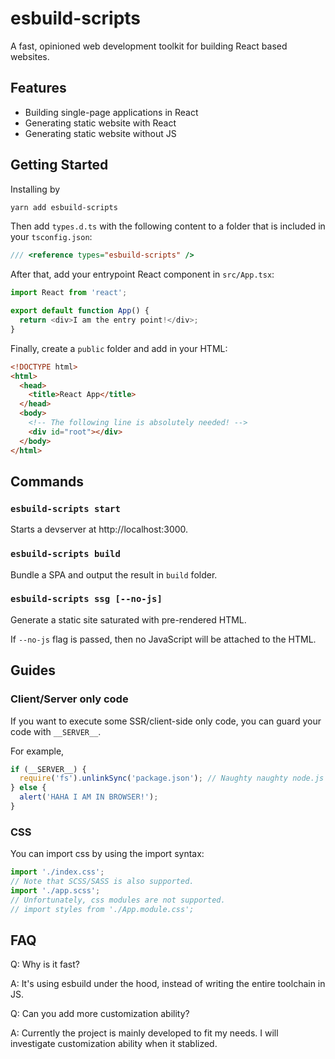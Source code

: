 # esbuild-scripts

A fast, opinioned web development toolkit for building React based websites.

## Features

- Building single-page applications in React
- Generating static website with React
- Generating static website without JS

## Getting Started

Installing by

```bash
yarn add esbuild-scripts
```

Then add `types.d.ts` with the following content to a folder that is included in your
`tsconfig.json`:

```typescript
/// <reference types="esbuild-scripts" />
```

After that, add your entrypoint React component in `src/App.tsx`:

```typescript
import React from 'react';

export default function App() {
  return <div>I am the entry point!</div>;
}
```

Finally, create a `public` folder and add in your HTML:

```html
<!DOCTYPE html>
<html>
  <head>
    <title>React App</title>
  </head>
  <body>
    <!-- The following line is absolutely needed! -->
    <div id="root"></div>
  </body>
</html>
```

## Commands

### `esbuild-scripts start`

Starts a devserver at http://localhost:3000.

### `esbuild-scripts build`

Bundle a SPA and output the result in `build` folder.

### `esbuild-scripts ssg [--no-js]`

Generate a static site saturated with pre-rendered HTML.

If `--no-js` flag is passed, then no JavaScript will be attached to the HTML.

## Guides

### Client/Server only code

If you want to execute some SSR/client-side only code, you can guard your code with `__SERVER__`.

For example,

```typescript
if (__SERVER__) {
  require('fs').unlinkSync('package.json'); // Naughty naughty node.js only code
} else {
  alert('HAHA I AM IN BROWSER!');
}
```

### CSS

You can import css by using the import syntax:

```typescript
import './index.css';
// Note that SCSS/SASS is also supported.
import './app.scss';
// Unfortunately, css modules are not supported.
// import styles from './App.module.css';
```

## FAQ

Q: Why is it fast?

A: It's using esbuild under the hood, instead of writing the entire toolchain in JS.

Q: Can you add more customization ability?

A: Currently the project is mainly developed to fit my needs. I will investigate customization
ability when it stablized.
